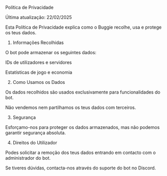 Política de Privacidade

Última atualização: 22/02/2025

Esta Política de Privacidade explica como o Buggie recolhe, usa e protege os teus dados.

1. Informações Recolhidas

O bot pode armazenar os seguintes dados:

IDs de utilizadores e servidores

Estatísticas de jogo e economia

2. Como Usamos os Dados

Os dados recolhidos são usados exclusivamente para funcionalidades do bot.

Não vendemos nem partilhamos os teus dados com terceiros.

3. Segurança

Esforçamo-nos para proteger os dados armazenados, mas não podemos garantir segurança absoluta.

4. Direitos do Utilizador

Podes solicitar a remoção dos teus dados entrando em contacto com o administrador do bot.

Se tiveres dúvidas, contacta-nos através do suporte do bot no Discord.
